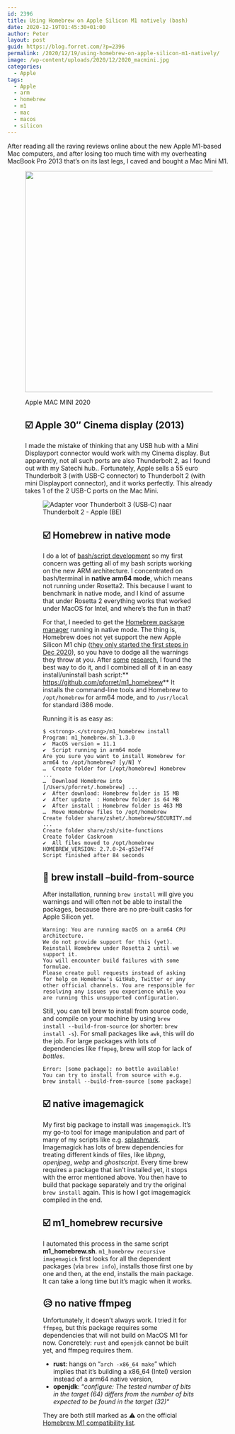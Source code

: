 ```yaml
---
id: 2396
title: Using Homebrew on Apple Silicon M1 natively (bash)
date: 2020-12-19T01:45:30+01:00
author: Peter
layout: post
guid: https://blog.forret.com/?p=2396
permalink: /2020/12/19/using-homebrew-on-apple-silicon-m1-natively/
image: /wp-content/uploads/2020/12/2020_macmini.jpg
categories:
  - Apple
tags:
  - Apple
  - arm
  - homebrew
  - m1
  - mac
  - macos
  - silicon
---
```

After reading all the raving reviews online about the new Apple M1-based Mac computers, and after losing too much time with my overheating MacBook Pro 2013 that&#8217;s on its last legs, I caved and bought a Mac Mini M1. <figure class="wp-block-image size-large">

[<img  width="1000" height="500" src="https://blog.forret.com/wp-content/uploads/2020/12/2020_macmini.jpg" alt="" class="wp-image-2397" srcset="https://blog.forret.com/wp-content/uploads/2020/12/2020_macmini.jpg 1000w, https://blog.forret.com/wp-content/uploads/2020/12/2020_macmini-300x150.jpg 300w, https://blog.forret.com/wp-content/uploads/2020/12/2020_macmini-768x384.jpg 768w" sizes="(max-width: 1000px) 100vw, 1000px" />](https://blog.forret.com/wp-content/uploads/2020/12/2020_macmini.jpg)<figcaption>Apple MAC MINI 2020</figcaption>  

## &#x2611;&#xfe0f; Apple 30&#8243; Cinema display (2013)

I made the mistake of thinking that any USB hub with a Mini Displayport connector would work with my Cinema display. But apparently, not all such ports are also Thunderbolt 2, as I found out with my Satechi hub.. Fortunately, Apple sells a 55 euro Thunderbolt 3 (with USB-C connector) to Thunderbolt 2 (with mini Displayport connector), and it works perfectly. This already takes 1 of the 2 USB-C ports on the Mac Mini.<figure class="wp-block-image">

![Adapter voor Thunderbolt 3 (USB‑C) naar Thunderbolt 2 - Apple (BE)](https://store.storeimages.cdn-apple.com/4668/as-images.apple.com/is/MMEL2?wid=1144&hei=1144&fmt=jpeg&qlt=95&op_usm=0.5,0.5&.v=1590526638000)   

## &#x2611;&#xfe0f; Homebrew in native mode

I do a lot of [bash/script development](https://github.com/pforret?tab=repositories&q=&type=&language=shell) so my first concern was getting all of my bash scripts working on the new ARM architecture. I concentrated on bash/terminal in **native arm64 mode**, which means not running under Rosetta2. This because I want to benchmark in native mode, and I kind of assume that under Rosetta 2 everything works that worked under MacOS for Intel, and where&#8217;s the fun in that? 

For that, I needed to get the [Homebrew package manager](https://brew.sh/) running in native mode. The thing is, Homebrew does not yet support the new Apple Silicon M1 chip ([they only started the first steps in Dec 2020](https://brew.sh/2020/12/01/homebrew-2.6.0/)), so you have to dodge all the warnings they throw at you. After [some](https://medium.com/better-programming/5-things-i-have-learned-when-using-the-m1-chip-macbook-air-a77f93c50381) [research](https://github.com/mikelxc/Workarounds-for-ARM-mac), I found the best way to do it, and I combined all of it in an easy install/uninstall bash script:** <https://github.com/pforret/m1_homebrew>** It installs the command-line tools and Homebrew to `/opt/homebrew` for arm64 mode, and to `/usr/local` for standard i386 mode.

Running it is as easy as:

<pre  ><code>$ &lt;strong>.&lt;/strong>/m1_homebrew install
Program: m1_homebrew.sh 1.3.0
&#x2714;  MacOS version = 11.1
&#x2714;  Script running in arm64 mode
Are you sure you want to install Homebrew for arm64 to /opt/homebrew? &#91;y/N] Y 
…  Create folder for &#91;/opt/homebrew] Homebrew ...
…  Download Homebrew into &#91;/Users/pforret/.homebrew] ...
&#x2714;  After download: Homebrew folder is 15 MB
&#x2714;  After update  : Homebrew folder is 64 MB                                      
&#x2714;  After install : Homebrew folder is 463 MB                                           
…  Move Homebrew files to /opt/homebrew
Create folder share/zshet/.homebrew/SECURITY.md ...                                                   
Create folder share/zsh/site-functions
Create folder Caskroom
&#x2714;  All files moved to /opt/homebrew                           
HOMEBREW_VERSION: 2.7.0-24-g53ef74f
Script finished after 84 seconds</code></pre>

## &#x1f91e; brew install &#8211;build-from-source

After installation, running `brew install` will give you warnings and will often not be able to install the packages, because there are no pre-built casks for Apple Silicon yet.

<pre  ><code>Warning: You are running macOS on a arm64 CPU architecture.
We do not provide support for this (yet).
Reinstall Homebrew under Rosetta 2 until we support it.
You will encounter build failures with some formulae.
Please create pull requests instead of asking for help on Homebrew's GitHub, Twitter or any other official channels. You are responsible for resolving any issues you experience while you are running this unsupported configuration.</code></pre>

Still, you can tell brew to install from source code, and compile on your machine by using `brew install --build-from-source` (or shorter: `brew install -s`). For small packages like `awk`, this will do the job. For large packages with lots of dependencies like `ffmpeg`, brew will stop for lack of _bottles_.

<pre  ><code>Error: &#91;some package]: no bottle available!
You can try to install from source with e.g.
brew install --build-from-source &#91;some package]</code></pre>

## &#x2611;&#xfe0f; native imagemagick

My first big package to install was `imagemagick`. It&#8217;s my go-to tool for image manipulation and part of many of my scripts like e.g. [splashmark](https://blog.forret.com/2020/10/07/new-script-splashmark-easy-unsplash-image-markup-on-the-command-line/). Imagemagick has lots of brew dependencies for treating different kinds of files, like _libpng_, _openjpeg_, _webp_ and _ghostscript_. Every time brew requires a package that isn&#8217;t installed yet, it stops with the error mentioned above. You then have to build that package separately and try the original `brew install` again. This is how I got imagemagick compiled in the end.

## &#x2611;&#xfe0f; m1_homebrew recursive

I automated this process in the same script **m1_homebrew.sh**. `m1_homebrew recursive imagemagick` first looks for all the dependent packages (via `brew info`), installs those first one by one and then, at the end, installs the main package. It can take a long time but it&#8217;s magic when it works.

## &#x1f625; no native ffmpeg

Unfortunately, it doesn&#8217;t always work. I tried it for `ffmpeg`, but this package requires some dependencies that will not build on MacOS M1 for now. Concretely: `rust` and `openjdk` cannot be built yet, and ffmpeg requires them.

  * **rust**: hangs on &#8220;`arch -x86_64 make`&#8221; which implies that it&#8217;s building a x86_64 (Intel) version instead of a arm64 native version,
  * **openjdk**: &#8220;_configure: The tested number of bits in the target (64) differs from the number of bits expected to be found in the target (32)_&#8220;

They are both still marked as &#x26a0;&#xfe0f; on the official [Homebrew M1 compatibility list](https://github.com/Homebrew/brew/issues/7857).